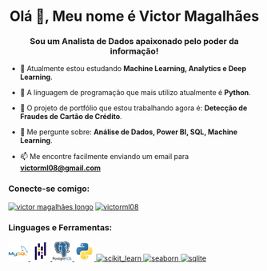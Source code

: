 <h1 align="center">Olá 👋, Meu nome é Victor Magalhães</h1>
<h3 align="center">Sou um Analista de Dados apaixonado pelo poder da informação!</h3>

- 🔭 Atualmente estou estudando **Machine Learning, Analytics e Deep Learning**.

- 🐍 A linguagem de programação que mais utilizo atualmente é **Python**.

- 🌱 O projeto de portfólio que estou trabalhando agora é: **Detecção de Fraudes de Cartão de Crédito**.

- 💬 Me pergunte sobre: **Análise de Dados, Power BI, SQL, Machine Learning**.

- 📫 Me encontre facilmente enviando um email para **victorml08@gmail.com**

<h3 align="left">Conecte-se comigo:</h3>
<p align="left">
<a href="https://linkedin.com/in/victor magalhães longo" target="blank"><img align="center" src="https://raw.githubusercontent.com/rahuldkjain/github-profile-readme-generator/master/src/images/icons/Social/linked-in-alt.svg" alt="victor magalhães longo" height="30" width="40" /></a>
<a href="https://kaggle.com/victorml08" target="blank"><img align="center" src="https://raw.githubusercontent.com/rahuldkjain/github-profile-readme-generator/master/src/images/icons/Social/kaggle.svg" alt="victorml08" height="30" width="40" /></a>
</p>

<h3 align="left">Linguages e Ferramentas:</h3>
<p align="left"> <a href="https://www.mysql.com/" target="_blank" rel="noreferrer"> <img src="https://raw.githubusercontent.com/devicons/devicon/master/icons/mysql/mysql-original-wordmark.svg" alt="mysql" width="40" height="40"/> </a> <a href="https://pandas.pydata.org/" target="_blank" rel="noreferrer"> <img src="https://raw.githubusercontent.com/devicons/devicon/2ae2a900d2f041da66e950e4d48052658d850630/icons/pandas/pandas-original.svg" alt="pandas" width="40" height="40"/> </a> <a href="https://www.postgresql.org" target="_blank" rel="noreferrer"> <img src="https://raw.githubusercontent.com/devicons/devicon/master/icons/postgresql/postgresql-original-wordmark.svg" alt="postgresql" width="40" height="40"/> </a> <a href="https://www.python.org" target="_blank" rel="noreferrer"> <img src="https://raw.githubusercontent.com/devicons/devicon/master/icons/python/python-original.svg" alt="python" width="40" height="40"/> </a> <a href="https://scikit-learn.org/" target="_blank" rel="noreferrer"> <img src="https://upload.wikimedia.org/wikipedia/commons/0/05/Scikit_learn_logo_small.svg" alt="scikit_learn" width="40" height="40"/> </a> <a href="https://seaborn.pydata.org/" target="_blank" rel="noreferrer"> <img src="https://seaborn.pydata.org/_images/logo-mark-lightbg.svg" alt="seaborn" width="40" height="40"/> </a> <a href="https://www.sqlite.org/" target="_blank" rel="noreferrer"> <img src="https://www.vectorlogo.zone/logos/sqlite/sqlite-icon.svg" alt="sqlite" width="40" height="40"/> </a> </p>




<!---

- 👋 Hi, I’m @Victorml08
- 👀 I’m interested in ...
- 🌱 I’m currently learning ...
- 💞️ I’m looking to collaborate on ...
- 📫 How to reach me ...

Victorml08/Victorml08 is a ✨ special ✨ repository because its `README.md` (this file) appears on your GitHub profile.
You can click the Preview link to take a look at your changes.
--->
